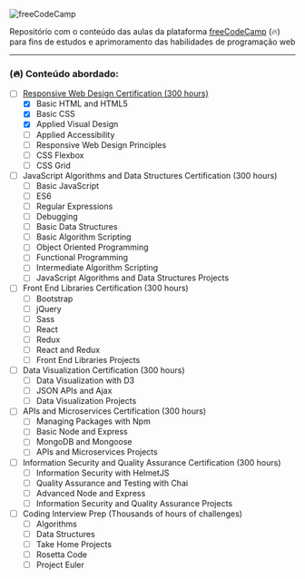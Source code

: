 ![freeCodeCamp](https://upload.wikimedia.org/wikipedia/commons/3/39/FreeCodeCamp_logo.png)

Repositório com o conteúdo das aulas da plataforma [freeCodeCamp](https://www.freecodecamp.org/) (🔥) para fins de estudos e aprimoramento das habilidades de programação web

----

###  (🔥) Conteúdo abordado:

- [ ] [Responsive Web Design Certification (300 hours)](./responsive-web-design)
    - [x] Basic HTML and HTML5
    - [x] Basic CSS
    - [x] Applied Visual Design
    - [ ] Applied Accessibility
    - [ ] Responsive Web Design Principles
    - [ ] CSS Flexbox
    - [ ] CSS Grid

- [ ] JavaScript Algorithms and Data Structures Certification (300 hours)
    - [ ] Basic JavaScript
    - [ ] ES6
    - [ ] Regular Expressions
    - [ ] Debugging
    - [ ] Basic Data Structures
    - [ ] Basic Algorithm Scripting
    - [ ] Object Oriented Programming
    - [ ] Functional Programming
    - [ ] Intermediate Algorithm Scripting
    - [ ] JavaScript Algorithms and Data Structures Projects

- [ ] Front End Libraries Certification (300 hours)
    - [ ] Bootstrap
    - [ ] jQuery
    - [ ] Sass
    - [ ] React
    - [ ] Redux
    - [ ] React and Redux
    - [ ] Front End Libraries Projects

- [ ] Data Visualization Certification (300 hours)
    - [ ] Data Visualization with D3
    - [ ] JSON APIs and Ajax
    - [ ] Data Visualization Projects

- [ ] APIs and Microservices Certification (300 hours)
    - [ ] Managing Packages with Npm
    - [ ] Basic Node and Express
    - [ ] MongoDB and Mongoose
    - [ ] APIs and Microservices Projects

- [ ] Information Security and Quality Assurance Certification (300 hours)
    - [ ] Information Security with HelmetJS
    - [ ] Quality Assurance and Testing with Chai
    - [ ] Advanced Node and Express
    - [ ] Information Security and Quality Assurance Projects

- [ ] Coding Interview Prep (Thousands of hours of challenges)
    - [ ] Algorithms
    - [ ] Data Structures
    - [ ] Take Home Projects
    - [ ] Rosetta Code
    - [ ] Project Euler
